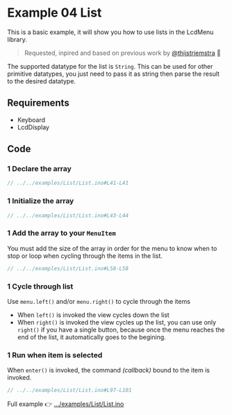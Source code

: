# Example 04 List

This is a basic example, it will show you how to use lists in the LcdMenu library.

> Requested, inpired and based on previous work by [@thijstriemstra](https://github.com/forntoh/LcdMenu/pull/22) 🙏

The supported datatype for the list is `String`. This can be used for other primitive datatypes, you just need to pass it as string then parse the result to the desired datatype.

## Requirements

- Keyboard
- LcdDisplay

## Code

### 1 Declare the array

```cpp
// ../../examples/List/List.ino#L41-L41
```

### 1 Initialize the array

```cpp
// ../../examples/List/List.ino#L43-L44
```

### 1 Add the array to your `MenuItem`

You must add the size of the array in order for the menu to know when to stop or loop when cycling through the items in the list.

```cpp
// ../../examples/List/List.ino#L58-L58
```

### 1 Cycle through list

Use `menu.left()` and/or `menu.right()` to cycle through the items

- When `left()` is invoked the view cycles down the list
- When `right()` is invoked the view cycles up the list, you can use only `right()` if you have a single button, because once the menu reaches the end of the list, it automatically goes to the begining.

### 1 Run when item is selected

When `enter()` is invoked, the command _(callback)_ bound to the item is invoked.

```cpp
// ../../examples/List/List.ino#L97-L101
```

Full example 👉 [.../examples/List/List.ino](https://github.com/forntoh/LcdMenu/tree/master/examples/List/List.ino)
